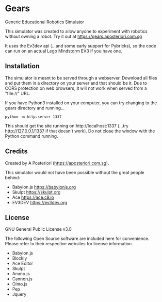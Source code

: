 Gears
===
Generic Educational Robotics Simulator

This simulator was created to allow anyone to experiment with robotics without owning a robot.
Try it out at https://gears.aposteriori.com.sg

It uses the Ev3dev api (...and some early support for Pybricks), so the code can run on an actual Lego Mindstorm EV3 if you have one.

Installation
---

The simulator is meant to be served through a webserver.
Download all files and put them in a directory on your server and that should be it.
Due to CORS protection on web browsers, it will not work when served from a "file://" URL.

If you have Python3 installed on your computer, you can try changing to the gears directory and running...

`python -m http.server 1337`

This should get the site running on http://localhost:1337 (...try http://127.0.0.1/1337 if that doesn't work).
Do not close the window with the Python command running.

Credits
---
Created by A Posteriori (https://aposteriori.com.sg).

This simulator would not have been possible without the great people behind:

* Babylon.js https://babylonjs.org
* Skulpt https://skulpt.org
* Ace https://ace.c9.io
* EV3DEV https://ev3dev.org

License
---
GNU General Public License v3.0

The following Open Source software are included here for convenience.
Please refer to their respective websites for license information.

* Babylon.js
* Blockly
* Ace Editor
* Skulpt
* Ammo.js
* Cannon.js
* Oimo.js
* Pep
* Jquery
